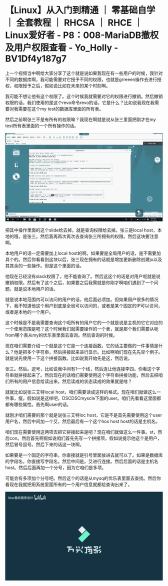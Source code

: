# 【Linux】从入门到精通 ｜ 零基础自学 ｜ 全套教程 ｜ RHCSA ｜ RHCE ｜ Linux爱好者 - P8：008-MariaDB撤权及用户权限查看 - Yo_Holly - BV1Df4y187g7

上一个视频当中啊给大家分享了这个就是说如果我现在有一些用户的时候，我针对不同的数据库啊，我可能需要对它授予不同的权限，也就是grreeen操作去进行授权，权限授予之后，假如说比如在未来的某个时刻啊。

我可能不想让他有这个权限了。这个时候我就需要对它的权限进行撤销。然后撤销权限的话，我们使用的是这个revo命令revo的话，它是什么？比如说我现在我需要对我需要在这个my test的数据库里面的所有表。

然后之前啊张三不是有所有的权限嘛？我现在啊就是说从张三里面把刚才在my test所有表里面的一个所有操作的话。



![](img/7f890bb0bb9bd77f5e36c67e275d766b_1.png)

把其中操作里面的这个slide给去掉，就是查询权限给去掉。张三是local host，本地的哦，是张三。然后我再再次再次去查询张三所拥有的权限。然后这块要注意啊。

本地用户的话一定需要加上local host的啊。如果要是全局用户的话，是不需要加具个的。然后你看看到这块以后，张三现在拥有的话就是增加更新删除创建jo以及其其余的一些操作。但是这个里面的话。

他现在已经没有slack权限了，他不能查询了。然后这这个的话是对用户呃就是说撤销权限。然后有了这个之后，如果要之后我需就是你刚才啊咱们遇到了一个问题，就是说本地用户的话。

就是说本地范围内可以访问的用户的话，他后面必须加。但如果用户很多的情况下，我不知道他这个用户到底是全局可以访问的，或者是某个固定的IP可以访问，或者是本地的一个用户。

这个时候是不是我需要查询这个呃所有的用户它的一个就是说是主机的它它对应的一个使用范围是吧？这个时候我们就需要操作的一个表，就是那个我们需要从呃from哪个表从my的优乐表里面去查询。然后查询的时候。

现在咱们需要介绍一个就是这个它是一个连接函数。它的话主要做的一件事情是什么？他是把多个字符串，然后拼接起来进行显示。比如啊咱们现在先先举个例子。就是说先使用一下这个拼接函数。比如说我开始先是这，然后说。

张三。然后。逗号，比如说我中间有1一个线，然后连让他连接李四。你看这个字符串就拼接起来了。然后现在的话咱们需要使用这个字符串拼接功能，然后去把咱们所有的用户信息给读出来。然后读成的状态读成的效果就是啥？

就就比如说张三艾特local host，咱们需要读成这样的格式。现在咱们就做这么一件事，瘦。假如说是这样吧，DSCDSCmyscle下面的user。咱们先看看这里面都都有哪些属性。首先啊user的话。

就刚才咱们需要的那个就是说张三艾特loc host，它是不是首先需要使用这个user用户名，然后中间加一个艾，然后最后有一个这个hos host host的话是主机名。

咱们现在需要使用这两项去把它拼接起来是吧？现在咱们就做这么一件事。st，然后con。然后首先啊假如说咱们首先先写一个拼接项，假如说提示他这个是用户，然后冒号逗号。然后下来的话这一块啊。

如果要是一个固定的字符串，你直接就是引号里面放进去就可以了。如果是数据库的字段名，你直接写字段名。然后中间是。艾进行连接。然后后面的话是主机名host。然后后面再加一个分号，因为它咱们是多项。

可能会有多项加个分号吧。然后这个的话是从mysq的优乐表里面去查找。然后你看现在我就把用系统里面所有的一个用户信息就都给查询出来了。



![](img/7f890bb0bb9bd77f5e36c67e275d766b_3.png)